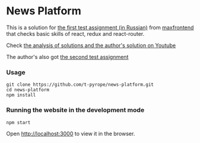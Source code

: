 # News Platform

This is a solution for [the first test assignment (in Russian)](https://vk.com/@maxpfrontend-testovoe-zadanie-1) from [maxfrontend](https://maxpfrontend.ru/) that checks basic skills of react, redux and react-router.

Check [the analysis of solutions and the author's solution on Youtube](https://www.youtube.com/watch?v=BMD1JjZf7WA&t=1s)

The author's also got [the second test assignment](https://vk.com/@maxpfrontend-testovoe-zadanie-2)


### Usage
```
git clone https://github.com/t-pyrope/news-platform.git
cd news-platform
npm install
```
### Running the website in the development mode

`npm start`

Open [http://localhost:3000](http://localhost:3000) to view it in the browser.
